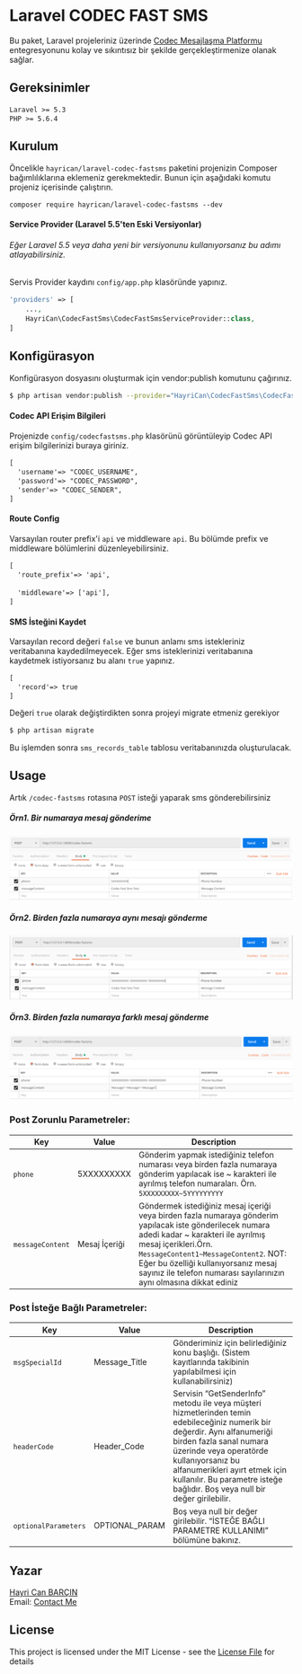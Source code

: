 # Laravel CODEC FAST SMS

Bu paket, Laravel projeleriniz üzerinde [Codec Mesajlaşma Platformu] 
entegresyonunu kolay ve sıkıntısız bir şekilde gerçekleştirmenize olanak sağlar.

## Gereksinimler
    Laravel >= 5.3
    PHP >= 5.6.4
        
## Kurulum
Öncelikle `hayrican/laravel-codec-fastsms` paketini projenizin Composer bağımlılıklarına eklemeniz gerekmektedir.
Bunun için aşağıdaki komutu projeniz içerisinde çalıştırın.
```
composer require hayrican/laravel-codec-fastsms --dev
```

#### Service Provider (Laravel 5.5'ten Eski Versiyonlar)

###### Eğer Laravel 5.5 veya daha yeni bir versiyonunu kullanıyorsanız bu adımı atlayabilirsiniz.

Servis Provider kaydını `config/app.php` klasöründe yapınız.
```php
'providers' => [
    ...,
    HayriCan\CodecFastSms\CodecFastSmsServiceProvider::class,
]
```

## Konfigürasyon
Konfigürasyon dosyasını oluşturmak için vendor:publish komutunu çağırınız.
```bash
$ php artisan vendor:publish --provider="HayriCan\CodecFastSms\CodecFastSmsServiceProvider"
```

#### Codec API Erişim Bilgileri
Projenizde `config/codecfastsms.php` klasörünü görüntüleyip Codec API erişim bilgilerinizi buraya giriniz.
```array
[
  'username'=> "CODEC_USERNAME",
  'password'=> "CODEC_PASSWORD",
  'sender'=> "CODEC_SENDER",
]
```
####  Route Config
Varsayılan router prefix'i `api` ve middleware `api`. Bu bölümde prefix ve middleware bölümlerini düzenleyebilirsiniz.
```array
[
  'route_prefix'=> 'api',

  'middleware'=> ['api'],
]
```


####  SMS İsteğini Kaydet
Varsayılan record değeri `false` ve bunun anlamı sms istekleriniz veritabanına kaydedilmeyecek.
Eğer sms isteklerinizi veritabanına kaydetmek istiyorsanız bu alanı `true` yapınız.
```array
[
  'record'=> true
]
```
Değeri `true` olarak değiştirdikten sonra projeyi migrate etmeniz gerekiyor
```bash
$ php artisan migrate
```
Bu işlemden sonra `sms_records_table` tablosu veritabanınızda oluşturulacak.

## Usage
Artık `/codec-fastsms` rotasına `POST` isteği yaparak sms gönderebilirsiniz
##### Örn1. Bir numaraya mesaj gönderime
![Screencast1](postman1.PNG)
##### Örn2. Birden fazla numaraya aynı mesajı gönderme 
![Screencast2](postman2.PNG)
##### Örn3. Birden fazla numaraya farklı mesaj gönderme 
![Screencast3](postman3.PNG)


### Post Zorunlu Parametreler:

| Key                   | Value         | Description   |
| ---                   | ---           | ---           |
| `phone`               | 5XXXXXXXXX    |Gönderim yapmak istediğiniz telefon numarası veya birden fazla numaraya gönderim yapılacak ise ~ karakteri ile ayrılmış telefon numaraları. Örn. `5XXXXXXXXX~5YYYYYYYYY`|
| `messageContent`      | Mesaj İçeriği |Göndermek istediğiniz mesaj içeriği veya birden fazla numaraya gönderim yapılacak iste gönderilecek numara adedi kadar ~ karakteri ile ayrılmış mesaj içerikleri.Örn. `MessageContent1~MessageContent2`. NOT: Eğer bu özelliği kullanıyorsanız mesaj sayınız ile telefon numarası sayılarınızın aynı olmasına dikkat ediniz |


### Post İsteğe Bağlı Parametreler:

| Key                   | Value         | Description   |
| ---                   | ---           | ---           |
| `msgSpecialId `       | Message_Title |Gönderiminiz için belirlediğiniz konu başlığı. (Sistem kayıtlarında takibinin yapılabilmesi için kullanabilirsiniz) |
| `headerCode `         | Header_Code   |Servisin “GetSenderInfo” metodu ile veya müşteri hizmetlerinden temin edebileceğiniz numerik bir değerdir. Aynı alfanumeriği birden fazla sanal numara üzerinde veya operatörde kullanıyorsanız bu alfanumerikleri ayırt etmek için kullanılır. Bu parametre isteğe bağlıdır. Boş veya null bir değer girilebilir.   |
| `optionalParameters ` | OPTIONAL_PARAM|Boş veya null bir değer girilebilir. “İSTEĞE BAĞLI PARAMETRE KULLANIMI” bölümüne bakınız. |

## Yazar

[Hayri Can BARÇIN]  
Email: [Contact Me]

## License

This project is licensed under the MIT License - see the [License File](LICENSE) for details



[//]: # (These are reference links used in the body of this note and get stripped out when the markdown processor does its job. There is no need to format nicely because it shouldn't be seen. Thanks SO - http://stackoverflow.com/questions/4823468/store-comments-in-markdown-syntax)
   [Codec Mesajlaşma Platformu]: <https://www.codec.com.tr/#p1>
   [Hayri Can BARÇIN]: <https://www.linkedin.com/in/hayricanbarcin/>
   [Contact Me]: <mailto:hayricanbarcin@gmail.com>
